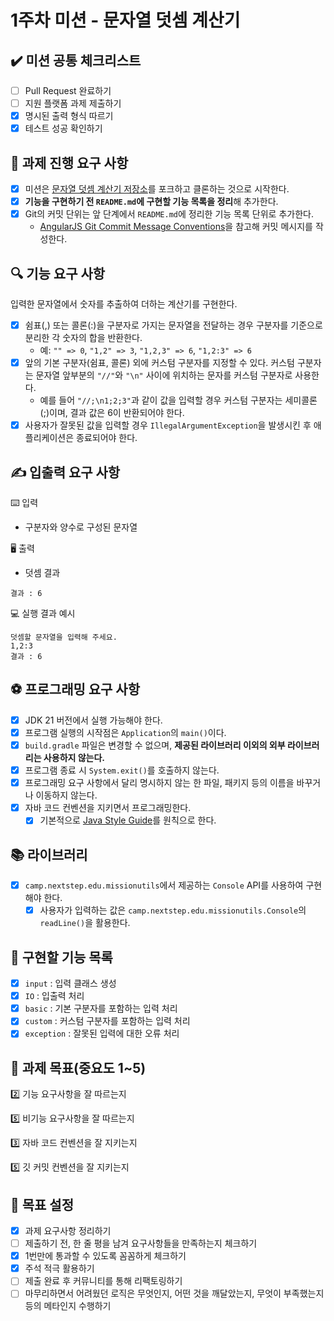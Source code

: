 # 1주차 미션 - 문자열 덧셈 계산기

## ✔️ 미션 공통 체크리스트

- [ ] Pull Request 완료하기
- [ ] 지원 플랫폼 과제 제출하기
- [x] 명시된 출력 형식 따르기
- [x] 테스트 성공 확인하기

## 🚀 과제 진행 요구 사항

- [x] 미션은 [문자열 덧셈 계산기 저장소](https://github.com/woowacourse-precourse/java-calculator-7)를 포크하고 클론하는 것으로 시작한다.
- [x] **기능을 구현하기 전 `README.md`에 구현할 기능 목록을 정리**해 추가한다.
- [x] Git의 커밋 단위는 앞 단계에서 `README.md`에 정리한 기능 목록 단위로 추가한다.
    - [AngularJS Git Commit Message Conventions](https://gist.github.com/stephenparish/9941e89d80e2bc58a153)을 참고해 커밋
      메시지를 작성한다.

## 🔍 기능 요구 사항

입력한 문자열에서 숫자를 추출하여 더하는 계산기를 구현한다.

- [x] 쉼표(,) 또는 콜론(:)을 구분자로 가지는 문자열을 전달하는 경우 구분자를 기준으로 분리한 각 숫자의 합을 반환한다.
    - 예: `"" => 0`, `"1,2" => 3`, `"1,2,3" => 6`, `"1,2:3" => 6`
- [x] 앞의 기본 구분자(쉼표, 콜론) 외에 커스텀 구분자를 지정할 수 있다. 커스텀 구분자는 문자열 앞부분의 `"//"`와 `"\n"` 사이에 위치하는 문자를 커스텀 구분자로 사용한다.
    - 예를 들어 `"//;\n1;2;3"`과 같이 값을 입력할 경우 커스텀 구분자는 세미콜론(;)이며, 결과 값은 6이 반환되어야 한다.
- [x] 사용자가 잘못된 값을 입력할 경우 `IllegalArgumentException`을 발생시킨 후 애플리케이션은 종료되어야 한다.

## ✍️ 입출력 요구 사항

⌨️ 입력

- 구분자와 양수로 구성된 문자열

🖥 출력

- 덧셈 결과

```
결과 : 6
```

💻 실행 결과 예시

```
덧셈할 문자열을 입력해 주세요.
1,2:3
결과 : 6
```

## ⚽ 프로그래밍 요구 사항

- [x] JDK 21 버전에서 실행 가능해야 한다.
- [x] 프로그램 실행의 시작점은 `Application`의 `main()`이다.
- [x] `build.gradle` 파일은 변경할 수 없으며, **제공된 라이브러리 이외의 외부 라이브러리는 사용하지 않는다.**
- [x] 프로그램 종료 시 `System.exit()`를 호출하지 않는다.
- [x] 프로그래밍 요구 사항에서 달리 명시하지 않는 한 파일, 패키지 등의 이름을 바꾸거나 이동하지 않는다.
- [x] 자바 코드 컨벤션을 지키면서 프로그래밍한다.
    - [x] 기본적으로 [Java Style Guide](https://github.com/woowacourse/woowacourse-docs/tree/main/styleguide/java)를 원칙으로 한다.

## 📚 라이브러리

- [x] `camp.nextstep.edu.missionutils`에서 제공하는 `Console` API를 사용하여 구현해야 한다.
    - [x] 사용자가 입력하는 값은 `camp.nextstep.edu.missionutils.Console`의 `readLine()`을 활용한다.

## 📜 구현할 기능 목록

- [x] `input` : 입력 클래스 생성
- [x] `IO` : 입출력 처리
- [x] `basic` : 기본 구분자를 포함하는 입력 처리
- [x] `custom` : 커스텀 구분자를 포함하는 입력 처리
- [x] `exception` : 잘못된 입력에 대한 오류 처리

## 🤔 과제 목표(중요도 1~5)

2️⃣ 기능 요구사항을 잘 따르는지

5️⃣ 비기능 요구사항을 잘 따르는지

3️⃣ 자바 코드 컨벤션을 잘 지키는지

5️⃣ 깃 커밋 컨벤션을 잘 지키는지

## 🧗 목표 설정

- [x] 과제 요구사항 정리하기
- [ ] 제출하기 전, 한 줄 평을 남겨 요구사항들을 만족하는지 체크하기
- [x] 1번만에 통과할 수 있도록 꼼꼼하게 체크하기
- [x] 주석 적극 활용하기
- [ ] 제출 완료 후 커뮤니티를 통해 리팩토링하기
- [ ] 마무리하면서 어려웠던 로직은 무엇인지, 어떤 것을 깨달았는지, 무엇이 부족했는지 등의 메타인지 수행하기
